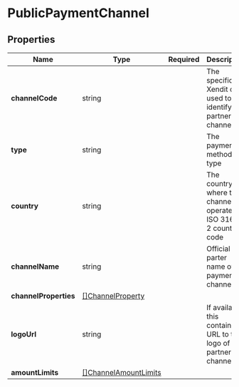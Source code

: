 # PublicPaymentChannel



## Properties

| Name | Type | Required | Description |
| ------------ | ------------- | ------------- | ------------- |
| **channelCode** | string |  | The specific Xendit code used to identify the partner channel |
**type** | string |  | The payment method type |
**country** | string |  | The country where the channel operates  in ISO 3166-2 country code |
**channelName** | string |  | Official parter name of the payment channel |
**channelProperties** | [[]ChannelProperty](ChannelProperty.md) |  |  |
**logoUrl** | string |  | If available, this contains a URL to the logo of the partner channel |
**amountLimits** | [[]ChannelAmountLimits](ChannelAmountLimits.md) |  |  |


